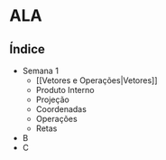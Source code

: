 # ALA
## Índice
- Semana 1
	- [[Vetores e Operações|Vetores]]
	- Produto Interno
	- Projeção
	- Coordenadas
	- Operações
	- Retas
- B
- C